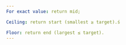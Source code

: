 ```yaml
---
For exact value: return mid;

Ceiling: return start (smallest ≥ target).ś

Floor: return end (largest ≤ target).
---
```

